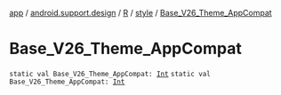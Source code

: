 [app](../../../index.md) / [android.support.design](../../index.md) / [R](../index.md) / [style](index.md) / [Base_V26_Theme_AppCompat](.)

# Base_V26_Theme_AppCompat

`static val Base_V26_Theme_AppCompat: `[`Int`](https://kotlinlang.org/api/latest/jvm/stdlib/kotlin/-int/index.html)
`static val Base_V26_Theme_AppCompat: `[`Int`](https://kotlinlang.org/api/latest/jvm/stdlib/kotlin/-int/index.html)